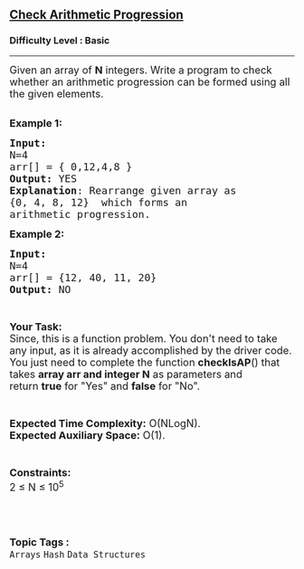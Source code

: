 <h2><a href="https://www.geeksforgeeks.org/problems/check-arithmetic-progression1842/1?page=8&difficulty=Basic,Easy&status=unsolved&sortBy=submissions">Check Arithmetic Progression</a></h2><h3>Difficulty Level : Basic</h3><hr><div class="problems_problem_content__Xm_eO"><p><span style="font-size:18px">Given an array of <strong>N</strong> integers. Write a program to check whether an arithmetic progression can be formed using all the given elements.&nbsp;</span><br>
&nbsp;</p>

<p><span style="font-size:18px"><strong>Example 1:</strong></span></p>

<pre><span style="font-size:18px"><strong>Input:
</strong>N=4
arr[] = { 0,12,4,8 }
<strong>Output:</strong> YES
<strong>Explanation</strong>: Rearrange given array as
{0, 4, 8, 12}  which forms an
arithmetic progression.</span></pre>

<p><span style="font-size:18px"><strong>Example 2:</strong></span></p>

<pre><span style="font-size:18px"><strong>Input:
</strong>N=4
arr[] = {12, 40, 11, 20}
<strong>Output:</strong> NO</span></pre>

<p>&nbsp;</p>

<p><span style="font-size:18px"><strong>Your Task:</strong><br>
Since, this is a function problem. You don't need to take any input, as it is already accomplished by the driver code. You just need to complete the function <strong>checkIsAP</strong>() that takes <strong>array arr and integer N</strong>&nbsp;as parameters and return&nbsp;<strong>true</strong> for "Yes" and <strong>false</strong> for "No".</span></p>

<p>&nbsp;</p>

<p><span style="font-size:18px"><strong>Expected Time Complexity:</strong> O(NLogN).<br>
<strong>Expected Auxiliary Space:</strong> O(1).</span></p>

<p>&nbsp;</p>

<p><span style="font-size:18px"><strong>Constraints:</strong><br>
2 ≤ N ≤ 10<sup>5</sup></span></p>

<p>&nbsp;</p>
</div><br><p><span style=font-size:18px><strong>Topic Tags : </strong><br><code>Arrays</code>&nbsp;<code>Hash</code>&nbsp;<code>Data Structures</code>&nbsp;